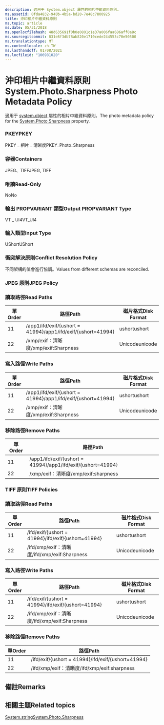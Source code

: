 ```yaml
---
description: 適用于 System.object 屬性的相片中繼資料原則。
ms.assetid: 0fda4832-940b-4b5a-bd20-7e48c7800925
title: 沖印相片中繼資料原則
ms.topic: article
ms.date: 05/31/2018
ms.openlocfilehash: 48d635691f0b0e0801c1e37a006faa686aff0a8c
ms.sourcegitcommit: 831e8f3db78ab820e1710cede244553c70e50500
ms.translationtype: MT
ms.contentlocale: zh-TW
ms.lasthandoff: 01/08/2021
ms.locfileid: "106981020"
---
```

# <a name="systemphotosharpness-photo-metadata-policy"></a><span data-ttu-id="33565-103">沖印相片中繼資料原則</span><span class="sxs-lookup"><span data-stu-id="33565-103">System.Photo.Sharpness Photo Metadata Policy</span></span>

<span data-ttu-id="33565-104">適用于 [system.object](../properties/props-system-photo-sharpness.md) 屬性的相片中繼資料原則。</span><span class="sxs-lookup"><span data-stu-id="33565-104">The photo metadata policy for the [System.Photo.Sharpness](../properties/props-system-photo-sharpness.md) property.</span></span>

### <a name="pkey"></a><span data-ttu-id="33565-105">PKEY</span><span class="sxs-lookup"><span data-stu-id="33565-105">PKEY</span></span>

<span data-ttu-id="33565-106">PKEY \_ 相片 \_ 清晰度</span><span class="sxs-lookup"><span data-stu-id="33565-106">PKEY\_Photo\_Sharpness</span></span>

### <a name="containers"></a><span data-ttu-id="33565-107">容器</span><span class="sxs-lookup"><span data-stu-id="33565-107">Containers</span></span>

<span data-ttu-id="33565-108">JPEG、TIFF</span><span class="sxs-lookup"><span data-stu-id="33565-108">JPEG, TIFF</span></span>

### <a name="read-only"></a><span data-ttu-id="33565-109">唯讀</span><span class="sxs-lookup"><span data-stu-id="33565-109">Read-Only</span></span>

<span data-ttu-id="33565-110">No</span><span class="sxs-lookup"><span data-stu-id="33565-110">No</span></span>

### <a name="output-propvariant-type"></a><span data-ttu-id="33565-111">輸出 PROPVARIANT 類型</span><span class="sxs-lookup"><span data-stu-id="33565-111">Output PROPVARIANT Type</span></span>

<span data-ttu-id="33565-112">VT \_ UI4</span><span class="sxs-lookup"><span data-stu-id="33565-112">VT\_UI4</span></span>

### <a name="input-type"></a><span data-ttu-id="33565-113">輸入類型</span><span class="sxs-lookup"><span data-stu-id="33565-113">Input Type</span></span>

<span data-ttu-id="33565-114">UShort</span><span class="sxs-lookup"><span data-stu-id="33565-114">UShort</span></span>

### <a name="conflict-resolution-policy"></a><span data-ttu-id="33565-115">衝突解決原則</span><span class="sxs-lookup"><span data-stu-id="33565-115">Conflict Resolution Policy</span></span>

<span data-ttu-id="33565-116">不同架構的值會進行協調。</span><span class="sxs-lookup"><span data-stu-id="33565-116">Values from different schemas are reconciled.</span></span>

### <a name="jpeg-policy"></a><span data-ttu-id="33565-117">JPEG 原則</span><span class="sxs-lookup"><span data-stu-id="33565-117">JPEG Policy</span></span>

### <a name="read-paths"></a><span data-ttu-id="33565-118">讀取路徑</span><span class="sxs-lookup"><span data-stu-id="33565-118">Read Paths</span></span>



| <span data-ttu-id="33565-119">單</span><span class="sxs-lookup"><span data-stu-id="33565-119">Order</span></span> | <span data-ttu-id="33565-120">路徑</span><span class="sxs-lookup"><span data-stu-id="33565-120">Path</span></span>                          | <span data-ttu-id="33565-121">磁片格式</span><span class="sxs-lookup"><span data-stu-id="33565-121">Disk Format</span></span> |
|-------|-------------------------------|-------------|
| <span data-ttu-id="33565-122">1</span><span class="sxs-lookup"><span data-stu-id="33565-122">1</span></span>     | <span data-ttu-id="33565-123">/app1/ifd/exif/{ushort = 41994}</span><span class="sxs-lookup"><span data-stu-id="33565-123">/app1/ifd/exif/{ushort=41994}</span></span> | <span data-ttu-id="33565-124">ushort</span><span class="sxs-lookup"><span data-stu-id="33565-124">ushort</span></span>      |
| <span data-ttu-id="33565-125">2</span><span class="sxs-lookup"><span data-stu-id="33565-125">2</span></span>     | <span data-ttu-id="33565-126">/xmp/exif：清晰度</span><span class="sxs-lookup"><span data-stu-id="33565-126">/xmp/exif:Sharpness</span></span>           | <span data-ttu-id="33565-127">Unicode</span><span class="sxs-lookup"><span data-stu-id="33565-127">unicode</span></span>     |



 

### <a name="write-paths"></a><span data-ttu-id="33565-128">寫入路徑</span><span class="sxs-lookup"><span data-stu-id="33565-128">Write Paths</span></span>



| <span data-ttu-id="33565-129">單</span><span class="sxs-lookup"><span data-stu-id="33565-129">Order</span></span> | <span data-ttu-id="33565-130">路徑</span><span class="sxs-lookup"><span data-stu-id="33565-130">Path</span></span>                          | <span data-ttu-id="33565-131">磁片格式</span><span class="sxs-lookup"><span data-stu-id="33565-131">Disk Format</span></span> |
|-------|-------------------------------|-------------|
| <span data-ttu-id="33565-132">1</span><span class="sxs-lookup"><span data-stu-id="33565-132">1</span></span>     | <span data-ttu-id="33565-133">/app1/ifd/exif/{ushort = 41994}</span><span class="sxs-lookup"><span data-stu-id="33565-133">/app1/ifd/exif/{ushort=41994}</span></span> | <span data-ttu-id="33565-134">ushort</span><span class="sxs-lookup"><span data-stu-id="33565-134">ushort</span></span>      |
| <span data-ttu-id="33565-135">2</span><span class="sxs-lookup"><span data-stu-id="33565-135">2</span></span>     | <span data-ttu-id="33565-136">/xmp/exif：清晰度</span><span class="sxs-lookup"><span data-stu-id="33565-136">/xmp/exif:Sharpness</span></span>           | <span data-ttu-id="33565-137">Unicode</span><span class="sxs-lookup"><span data-stu-id="33565-137">unicode</span></span>     |



 

### <a name="remove-paths"></a><span data-ttu-id="33565-138">移除路徑</span><span class="sxs-lookup"><span data-stu-id="33565-138">Remove Paths</span></span>



| <span data-ttu-id="33565-139">單</span><span class="sxs-lookup"><span data-stu-id="33565-139">Order</span></span> | <span data-ttu-id="33565-140">路徑</span><span class="sxs-lookup"><span data-stu-id="33565-140">Path</span></span>                          |
|-------|-------------------------------|
| <span data-ttu-id="33565-141">1</span><span class="sxs-lookup"><span data-stu-id="33565-141">1</span></span>     | <span data-ttu-id="33565-142">/app1/ifd/exif/{ushort = 41994}</span><span class="sxs-lookup"><span data-stu-id="33565-142">/app1/ifd/exif/{ushort=41994}</span></span> |
| <span data-ttu-id="33565-143">2</span><span class="sxs-lookup"><span data-stu-id="33565-143">2</span></span>     | <span data-ttu-id="33565-144">/xmp/exif：清晰度</span><span class="sxs-lookup"><span data-stu-id="33565-144">/xmp/exif:sharpness</span></span>           |



 

### <a name="tiff-policies"></a><span data-ttu-id="33565-145">TIFF 原則</span><span class="sxs-lookup"><span data-stu-id="33565-145">TIFF Policies</span></span>

### <a name="read-paths"></a><span data-ttu-id="33565-146">讀取路徑</span><span class="sxs-lookup"><span data-stu-id="33565-146">Read Paths</span></span>



| <span data-ttu-id="33565-147">單</span><span class="sxs-lookup"><span data-stu-id="33565-147">Order</span></span> | <span data-ttu-id="33565-148">路徑</span><span class="sxs-lookup"><span data-stu-id="33565-148">Path</span></span>                     | <span data-ttu-id="33565-149">磁片格式</span><span class="sxs-lookup"><span data-stu-id="33565-149">Disk Format</span></span> |
|-------|--------------------------|-------------|
| <span data-ttu-id="33565-150">1</span><span class="sxs-lookup"><span data-stu-id="33565-150">1</span></span>     | <span data-ttu-id="33565-151">/ifd/exif/{ushort = 41994}</span><span class="sxs-lookup"><span data-stu-id="33565-151">/ifd/exif/{ushort=41994}</span></span> | <span data-ttu-id="33565-152">ushort</span><span class="sxs-lookup"><span data-stu-id="33565-152">ushort</span></span>      |
| <span data-ttu-id="33565-153">2</span><span class="sxs-lookup"><span data-stu-id="33565-153">2</span></span>     | <span data-ttu-id="33565-154">/ifd/xmp/exif：清晰度</span><span class="sxs-lookup"><span data-stu-id="33565-154">/ifd/xmp/exif:Sharpness</span></span>  | <span data-ttu-id="33565-155">Unicode</span><span class="sxs-lookup"><span data-stu-id="33565-155">unicode</span></span>     |



 

### <a name="write-paths"></a><span data-ttu-id="33565-156">寫入路徑</span><span class="sxs-lookup"><span data-stu-id="33565-156">Write Paths</span></span>



| <span data-ttu-id="33565-157">單</span><span class="sxs-lookup"><span data-stu-id="33565-157">Order</span></span> | <span data-ttu-id="33565-158">路徑</span><span class="sxs-lookup"><span data-stu-id="33565-158">Path</span></span>                     | <span data-ttu-id="33565-159">磁片格式</span><span class="sxs-lookup"><span data-stu-id="33565-159">Disk Format</span></span> |
|-------|--------------------------|-------------|
| <span data-ttu-id="33565-160">1</span><span class="sxs-lookup"><span data-stu-id="33565-160">1</span></span>     | <span data-ttu-id="33565-161">/ifd/exif/{ushort = 41994}</span><span class="sxs-lookup"><span data-stu-id="33565-161">/ifd/exif/{ushort=41994}</span></span> | <span data-ttu-id="33565-162">ushort</span><span class="sxs-lookup"><span data-stu-id="33565-162">ushort</span></span>      |
| <span data-ttu-id="33565-163">2</span><span class="sxs-lookup"><span data-stu-id="33565-163">2</span></span>     | <span data-ttu-id="33565-164">/ifd/xmp/exif：清晰度</span><span class="sxs-lookup"><span data-stu-id="33565-164">/ifd/xmp/exif:Sharpness</span></span>  | <span data-ttu-id="33565-165">Unicode</span><span class="sxs-lookup"><span data-stu-id="33565-165">unicode</span></span>     |



 

### <a name="remove-paths"></a><span data-ttu-id="33565-166">移除路徑</span><span class="sxs-lookup"><span data-stu-id="33565-166">Remove Paths</span></span>



| <span data-ttu-id="33565-167">單</span><span class="sxs-lookup"><span data-stu-id="33565-167">Order</span></span> | <span data-ttu-id="33565-168">路徑</span><span class="sxs-lookup"><span data-stu-id="33565-168">Path</span></span>                     |
|-------|--------------------------|
| <span data-ttu-id="33565-169">1</span><span class="sxs-lookup"><span data-stu-id="33565-169">1</span></span>     | <span data-ttu-id="33565-170">/ifd/exif/{ushort = 41994}</span><span class="sxs-lookup"><span data-stu-id="33565-170">/ifd/exif/{ushort=41994}</span></span> |
| <span data-ttu-id="33565-171">2</span><span class="sxs-lookup"><span data-stu-id="33565-171">2</span></span>     | <span data-ttu-id="33565-172">/ifd/xmp/exif：清晰度</span><span class="sxs-lookup"><span data-stu-id="33565-172">/ifd/xmp/exif:sharpness</span></span>  |



 

## <a name="remarks"></a><span data-ttu-id="33565-173">備註</span><span class="sxs-lookup"><span data-stu-id="33565-173">Remarks</span></span>

## <a name="related-topics"></a><span data-ttu-id="33565-174">相關主題</span><span class="sxs-lookup"><span data-stu-id="33565-174">Related topics</span></span>

<dl> <dt>

[<span data-ttu-id="33565-175">System.string</span><span class="sxs-lookup"><span data-stu-id="33565-175">System.Photo.Sharpness</span></span>](../properties/props-system-photo-sharpness.md)
</dt> </dl>

 

 
